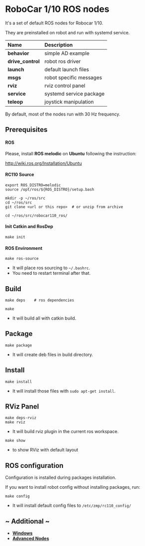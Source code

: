# RoboCar 1/10 ROS nodes

It's a set of default ROS nodes for Robocar 1/10.

They are preinstalled on robot and run with systemd service.

| Name              | Description             |
|:------------------|:------------------------|
| **behavior**      | simple AD example       |
| **drive_control** | robot ros driver        |
| **launch**        | default launch files    |
| **msgs**          | robot specific messages |
| **rviz**          | rviz control panel      |
| **service**       | systemd service package |
| **teleop**        | joystick manipulation   |

By default, most of the nodes run with 30 Hz frequency.

## Prerequisites
#### ROS

Please, install **ROS melodic** on **Ubuntu** following the instruction:

http://wiki.ros.org/Installation/Ubuntu

#### RC110 Source

```
export ROS_DISTRO=melodic
source /opt/ros/${ROS_DISTRO}/setup.bash

mkdir -p ~/ros/src
cd ~/ros/src
git clone <url or this repo>  # or unzip from archive

cd ~/ros/src/robocar110_ros/
```

#### Init Catkin and RosDep

```
make init
```

#### ROS Environment

```
make ros-source
```
* It will place ros sourcing to `~/.bashrc`.
* You need to restart terminal after that.

## Build

```
make deps    # ros dependencies

make
```
* It will build all with catkin build.

## Package

```
make package
```
* It will create deb files in build directory.

## Install

```
make install
```
* It will install those files with `sudo apt-get install`.

## RViz Panel

```
make deps-rviz
make rviz
```
* It will build rviz plugin in the current ros workspace.

```
make show
```
* to show RViz with default layout

## ROS configuration

Configuration is installed during packages installation.

If you want to install robot config without installing packages, run:
```
make config
```
* It will install default config files to `/etc/zmp/rc110_config/`

## ~ Additional ~

* [**Windows**](docs/Windows.md)
* [**Advanced Nodes**](advanced/README.md)
